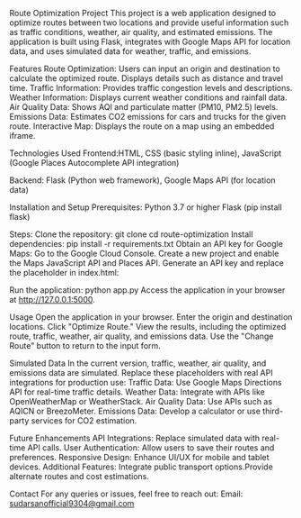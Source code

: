 Route Optimization Project This project is a web application designed to optimize routes between two locations and provide useful information such as traffic conditions, weather, air quality, and estimated emissions. The application is built using Flask, integrates with Google Maps API for location data, and uses simulated data for weather, traffic, and emissions.

Features Route Optimization: Users can input an origin and destination to calculate the optimized route. Displays details such as distance and travel time. Traffic Information: Provides traffic congestion levels and descriptions. Weather Information: Displays current weather conditions and rainfall data. Air Quality Data: Shows AQI and particulate matter (PM10, PM2.5) levels. Emissions Data: Estimates CO2 emissions for cars and trucks for the given route. Interactive Map: Displays the route on a map using an embedded iframe.

Technologies Used Frontend:HTML, CSS (basic styling inline), JavaScript (Google Places Autocomplete API integration)

Backend: Flask (Python web framework), Google Maps API (for location data)

Installation and Setup Prerequisites: Python 3.7 or higher Flask (pip install flask)

Steps: Clone the repository: git clone cd route-optimization Install dependencies: pip install -r requirements.txt Obtain an API key for Google Maps: Go to the Google Cloud Console. Create a new project and enable the Maps JavaScript API and Places API. Generate an API key and replace the placeholder in index.html:

<script src="https://maps.googleapis.com/maps/api/js?key=YOUR_API_KEY&libraries=places"></script>
Run the application: python app.py Access the application in your browser at http://127.0.0.1:5000.

Usage Open the application in your browser. Enter the origin and destination locations. Click "Optimize Route." View the results, including the optimized route, traffic, weather, air quality, and emissions data. Use the "Change Route" button to return to the input form.

Simulated Data In the current version, traffic, weather, air quality, and emissions data are simulated. Replace these placeholders with real API integrations for production use: Traffic Data: Use Google Maps Directions API for real-time traffic details. Weather Data: Integrate with APIs like OpenWeatherMap or WeatherStack. Air Quality Data: Use APIs such as AQICN or BreezoMeter. Emissions Data: Develop a calculator or use third-party services for CO2 estimation.

Future Enhancements API Integrations: Replace simulated data with real-time API calls. User Authentication: Allow users to save their routes and preferences. Responsive Design: Enhance UI/UX for mobile and tablet devices. Additional Features: Integrate public transport options.Provide alternate routes and cost estimations.

Contact For any queries or issues, feel free to reach out: Email: sudarsanofficial9304@gmail.com
